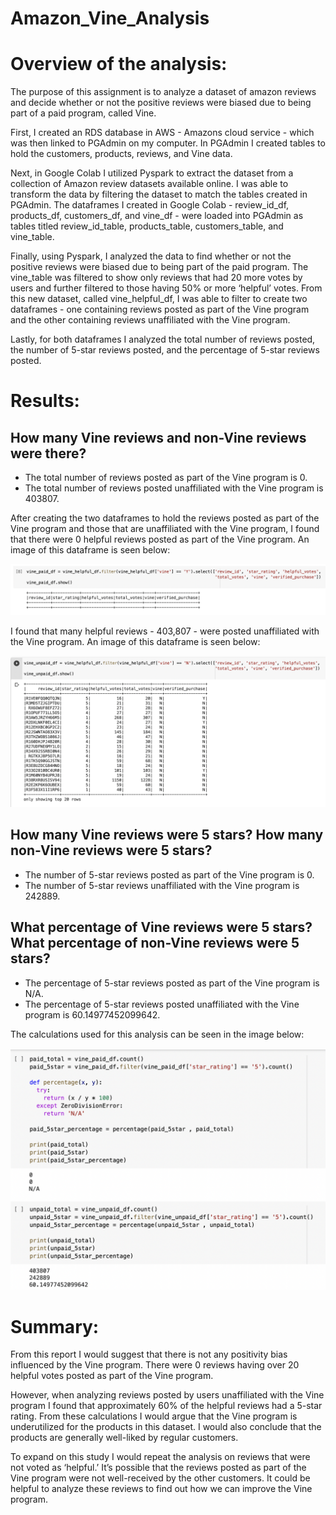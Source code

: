 # Amazon_Vine_Analysis

# Overview of the analysis: 
The purpose of this assignment is to analyze a dataset of amazon reviews and decide whether or not the positive reviews were biased due to being part of a paid program, called Vine.

First, I created an RDS database in AWS - Amazons cloud service - which was then linked to PGAdmin on my computer.  In PGAdmin I created tables to hold the customers, products, reviews, and Vine data.

Next, in Google Colab I utilized Pyspark to extract the dataset from a collection of Amazon review datasets available online. I was able to transform the data by filtering the dataset to match the tables created in PGAdmin. The dataframes I created in Google Colab - review_id_df, products_df, customers_df, and vine_df - were loaded into PGAdmin as tables titled review_id_table, products_table, customers_table, and vine_table. 

Finally, using Pyspark, I analyzed the data to find whether or not the positive reviews were biased due to being part of the paid program.
The vine_table was filtered to show only reviews that had 20 more votes by users and further filtered to those having 50% or more ‘helpful’ votes.
From this new dataset, called vine_helpful_df, I was able to filter to create two dataframes  - one containing reviews posted as part of the Vine program and the other containing reviews unaffiliated with the Vine program. 

Lastly, for both dataframes I analyzed the total number of reviews posted, the number of 5-star reviews posted, and the percentage of 5-star reviews posted. 


# Results: 

## How many Vine reviews and non-Vine reviews were there?
- The total number of reviews posted as part of the Vine program is 0.
- The total number of reviews posted unaffiliated with the Vine program is 403807.

After creating the two dataframes to hold the reviews posted as part of the Vine program and those that are unaffiliated with the Vine program, I found that there were 0 helpful reviews posted as part of the Vine program. An image of this dataframe is seen below:


![paid_reviews.png](Resources/paid_reviews.png)


I found that many helpful reviews - 403,807 - were posted unaffiliated with the Vine program. An image of this dataframe is seen below:


![unpaid_reviews.png](Resources/unpaid_reviews.png)


## How many Vine reviews were 5 stars? How many non-Vine reviews were 5 stars?
- The number of 5-star reviews posted as part of the Vine program is 0.
- The number of 5-star reviews unaffiliated with the Vine program is 242889.


## What percentage of Vine reviews were 5 stars? What percentage of non-Vine reviews were 5 stars?
- The percentage of 5-star reviews posted as part of the Vine program is N/A.
- The percentage of 5-star reviews posted unaffiliated with the Vine program is 60.14977452099642.

The calculations used for this analysis can be seen in the image below:


![reviews_analysis.png](Resources/reviews_analysis.png)

# Summary:

From this report I would suggest that there is not any positivity bias influenced by the Vine program. There were 0 reviews having over 20 helpful votes posted as part of the Vine program. 

However, when analyzing reviews posted by users unaffiliated with the Vine program I found that approximately 60% of the helpful reviews had a 5-star rating. From these calculations I would argue that the Vine program is underutilized for the products in this dataset. I would also conclude that the products are generally well-liked by regular customers. 

To expand on this study I would repeat the analysis on reviews that were not voted as ‘helpful.’ It’s possible that the reviews posted as part of the Vine program were not well-received by the other customers. It could be helpful to analyze these reviews to find out how we can improve the Vine program. 
